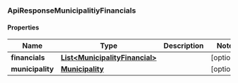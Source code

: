 
### ApiResponseMunicipalitiyFinancials

#### Properties
Name | Type | Description | Notes
------------ | ------------- | ------------- | -------------
**financials** | [**List&lt;MunicipalityFinancial&gt;**](MunicipalityFinancial.md) |  |  [optional]
**municipality** | [**Municipality**](Municipality.md) |  |  [optional]



